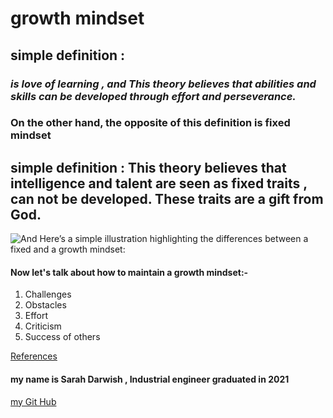 
# **growth mindset**
## simple definition :  
### *is love of learning , and This theory believes that abilities and skills can be developed through effort and perseverance.*

 ### **On the other hand, the opposite of this definition is  fixed mindset** 
## simple definition : This theory believes that intelligence and talent are seen as fixed traits , can not be developed. These traits are a gift from God.
 ![And Here’s a simple illustration highlighting the differences between a fixed and a growth mindset:](https://i2.wp.com/atlassianblog.wpengine.com/wp-content/uploads/NewGrowthMindset2.png?resize=768%2C960&ssl=1)
 
 
 ####  Now let's talk about how to maintain a growth mindset:-
 1. Challenges
 2. Obstacles
 3. Effort
 4. Criticism
 5. Success of others
 
 

[References](https://www.atlassian.com/blog/inside-atlassian/growth-mindset)

#### my name is Sarah Darwish , Industrial engineer graduated in 2021 
[my Git Hub](https://github.com/Sarahdarwishh)
